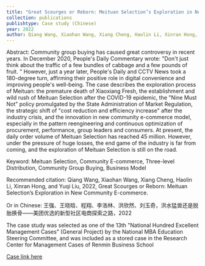 ```yaml
---
title: "Great Scourges or Reborn: Meituan Selection’s Exploration in New Community E-commerce"
collection: publications
publishtype: Case study (Chinese)
year: 2022
author: Qiang Wang, Xiaohan Wang, Xiang Cheng, Haolin Li, Xinran Hong, and Yuqi Liu
---
```


Abstract: Community group buying has caused great controversy in recent years. In December 2020, People's Daily Commentary wrote: "Don't just think about the traffic of a few bundles of cabbage and a few pounds of fruit. " However, just a year later, People's Daily and CCTV News took a 180-degree turn, affirming their positive role in digital convenience and improving people's well-being. The case describes the exploration process of Meituan: the premature death of Xiaoxiang Fresh, the establishment and wild rush of Meituan Selection after the COVID-19 epidemic, the "Nine Must Not" policy promulgated by the State Administration of Market Regulation, the strategic shift of "cost reduction and efficiency increase" after the industry crisis, and the innovation in new community e-commerce model, especially in the pattern reengineering and continuous optimization of procurement, performance, group leaders and consumers. At present, the daily order volume of Meituan Selection has reached 45 million. However, under the pressure of huge losses, the end game of the industry is far from coming, and the exploration of Meituan Selection is still on the road.

Keyword: Meituan Selection, Community E-commerce, Three-level Distribution, Community Group Buying, Business Model

Recommended citation: Qiang Wang, Xiaohan Wang, Xiang Cheng, Haolin Li, Xinran Hong, and Yuqi Liu, 2022, Great Scourges or Reborn: Meituan Selection’s Exploration in New Community E-commerce. 

Or in Chinese: 王强、王晓晗、程翔、李浩林、洪欣然、刘玉奇，洪水猛兽还是脱胎换骨——美团优选的新型社区电商探索之路，2022

The case study was selected as one of the 13th "National Hundred Excellent Management Cases" (General Project) by the National MBA Education Steering Committee, and was included as a stored case in the Research Center for Management Cases of Renmin Business School

[Case link here](https://casecenter.rmbs.ruc.edu.cn/web/case_eninfo.php?ID=693)



<!--
permalink: /publication/2009-10-01-paper-title-number-1
excerpt: 'This paper is about the number 1. The number 2 is left for future work.'
venue: 'Journal 1'
paperurl: 'http://academicpages.github.io/files/paper1.pdf'
citation: 'Your Name, You. (2009). &quot;Paper Title Number 1.&quot; <i>Journal 1</i>. 1(1).' 
[Download paper here](http://academicpages.github.io/files/paper1.pdf)
-->
